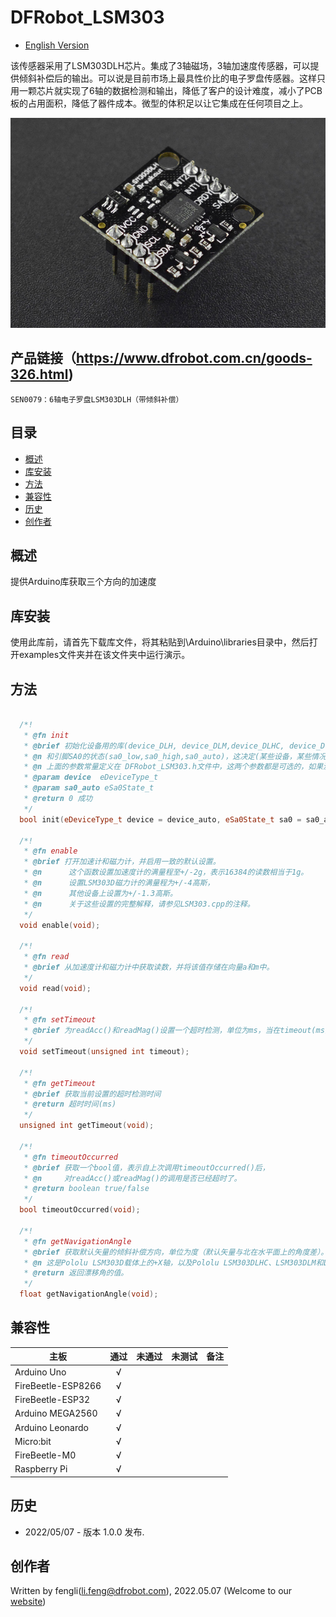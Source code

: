 # DFRobot_LSM303
- [English Version](./README.md)

该传感器采用了LSM303DLH芯片。集成了3轴磁场，3轴加速度传感器，可以提供倾斜补偿后的输出。可以说是目前市场上最具性价比的电子罗盘传感器。这样只用一颗芯片就实现了6轴的数据检测和输出，降低了客户的设计难度，减小了PCB板的占用面积，降低了器件成本。微型的体积足以让它集成在任何项目之上。<br>

![产品效果图片](./resources/images/SEN0079.jpg)

## 产品链接（https://www.dfrobot.com.cn/goods-326.html)
    SEN0079：6轴电子罗盘LSM303DLH（带倾斜补偿）
## 目录

  * [概述](#概述)
  * [库安装](#库安装)
  * [方法](#方法)
  * [兼容性](#兼容性)
  * [历史](#历史)
  * [创作者](#创作者)

## 概述

提供Arduino库获取三个方向的加速度

## 库安装

使用此库前，请首先下载库文件，将其粘贴到\Arduino\libraries目录中，然后打开examples文件夹并在该文件夹中运行演示。

## 方法
```C++

  /*!
   * @fn init
   * @brief 初始化设备用的库(device_DLH, device_DLM,device_DLHC, device_D, or device_auto)
   * @n 和引脚SA0的状态(sa0_low,sa0_high,sa0_auto)，这决定(某些设备，某些情况下只适用于加速度计)I2C地址的最低有效位。
   * @n 上面的参数常量定义在 DFRobot_LSM303.h文件中，这两个参数都是可选的，如果没有指定，库将尝试自动检测设备和加速计address1。（必要的话）返回一个布尔值，表明是否成功确定LSM303设备的类型
   * @param device  eDeviceType_t
   * @param sa0_auto eSa0State_t
   * @return 0 成功
   */
  bool init(eDeviceType_t device = device_auto, eSa0State_t sa0 = sa0_auto);
  
  /*!
   * @fn enable
   * @brief 打开加速计和磁力计，并启用一致的默认设置。
   * @n      这个函数设置加速度计的满量程至+/-2g，表示16384的读数相当于1g。 
   * @n      设置LSM303D磁力计的满量程为+/-4高斯，
   * @n      其他设备上设置为+/-1.3高斯。
   * @n      关于这些设置的完整解释，请参见LSM303.cpp的注释。
   */
  void enable(void);

  /*!
   * @fn read
   * @brief 从加速度计和磁力计中获取读数，并将该值存储在向量a和m中。
   */
  void read(void);
  
  /*!
   * @fn setTimeout
   * @brief 为readAcc()和readMag()设置一个超时检测，单位为ms，当在timeout(ms)时间后没有数据返回函数将终止。值为0时禁用超时。
   */
  void setTimeout(unsigned int timeout);
  
  /*!
   * @fn getTimeout
   * @brief 获取当前设置的超时检测时间
   * @return 超时时间(ms)
   */
  unsigned int getTimeout(void);
  
  /*!
   * @fn timeoutOccurred
   * @brief 获取一个bool值，表示自上次调用timeoutOccurred()后， 
   * @n     对readAcc()或readMag()的调用是否已经超时了。
   * @return boolean true/false
   */
  bool timeoutOccurred(void);
  
  /*!
   * @fn getNavigationAngle
   * @brief 获取默认矢量的倾斜补偿方向，单位为度（默认矢量与北在水平面上的角度差）。选择默认向量指向沿着PCB表面，即丝印上的文本顶部的方向。
   * @n 这是Pololu LSM303D载体上的+X轴，以及Pololu LSM303DLHC、LSM303DLM和LSM303DLH载体上的-Y轴。
   * @return 返回漂移角的值。
   */
  float getNavigationAngle(void);
```

## 兼容性

主板                | 通过    | 未通过   | 未测试    | 备注
------------------ | :----------: | :----------: | :---------: | -----
Arduino Uno        |      √       |              |             | 
FireBeetle-ESP8266        |      √       |              |             | 
FireBeetle-ESP32        |      √       |              |             | 
Arduino MEGA2560        |      √       |              |             | 
Arduino Leonardo|      √       |              |             | 
Micro:bit        |      √       |              |             | 
FireBeetle-M0        |      √       |              |             | 
Raspberry Pi      |      √       |              |             | 


## 历史

- 2022/05/07 - 版本 1.0.0 发布.

## 创作者

Written by fengli(li.feng@dfrobot.com), 2022.05.07 (Welcome to our [website](https://www.dfrobot.com/))





